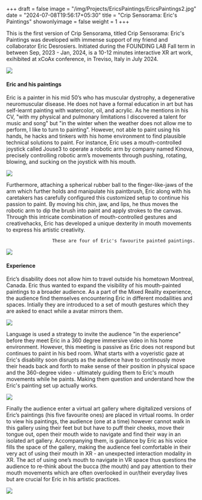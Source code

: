 +++
draft = false
image = "/img/Projects/EricsPaintings/EricsPaintings2.jpg"
date = "2024-07-08T19:56:17+05:30"
title = "Crip Sensorama: Eric's Paintings"
showonlyimage = false
weight = 1
+++

This is the first version of Crip Sensorama, titled Crip Sensorama: Eric's Paintings was developed with immense support of my friend and collaborator Eric Desrosiers. Initiated during the FOUNDING LAB Fall term in between Sep, 2023 - Jan, 2024, is a 10-12 minutes interactive XR art work, exihibited at xCoAx conference, in Treviso, Italy in July 2024.

![][1]

#### Eric and his paintings

Eric is a painter in his mid 50’s who has muscular dystrophy, a degenerative neuromuscular disease. He does
not have a formal education in art but has self-learnt painting with watercolor, oil, and acrylic. As he mentions in his CV,
"with my physical and pulmonary limitations I discovered a talent for music and song" but "in the winter when the weather
does not allow me to perform, I like to turn to painting". However, not able to paint using his hands, he hacks and tinkers
with his home environment to find plausible technical solutions to paint. For instance, Eric uses a mouth-controlled
joystick called Jouse3 to operate a robotic arm by company named Kinova, precisely controlling robotic arm’s movements through
pushing, rotating, blowing, and sucking on the joystick with his mouth. 

![][4]

Furthermore, attaching a spherical rubber ball to the finger-like-jaws of the arm which further holds and manipulate his paintbrush, Eric along with his caretakers has carefully configured this customized setup to continue his passion to paint. By moving his chin, jaw, and lips, he thus moves the robotic arm to dip the brush into paint and apply strokes to the canvas. Through this intricate combination of mouth-controlled gestures and creativehacks, Eric has developed a unique dexterity in mouth movements to express his artistic creativity.

	                 These are four of Eric's favourite painted paintings.

![][3]	

#### Experience

Eric’s disability does not allow him to travel outside his hometown Montreal, Canada. Eric thus wanted to expand the visibility of his mouth-painted paintings to a broader audience. 
As a part of the Mixed Reality experience, the audience find themselves encountering Eric in different modailities and spaces. Intially they are introduced to a set of mouth gestures which they are asked to enact while a avatar mirrors them. 

![][5]

Language is used a strategy to invite the audience "in the experience" before they meet Eric in a 360 degree immersive video in his home environment. However, this meeting is passive as Eric does not respond but continues to paint in his bed room. What starts with a voyeristic gaze at Eric's disability soon disrupts as the audience have to continously move their heads back and forth to make sense of their position in physical space and the 360-degree video - ultimately guiding them to Eric's mouth movements while he paints. Making them question and understand how the Eric's painting set up actually works. 

![][2]

Finally the audience enter a virtual art gallery where digitalized versions of Eric’s paintings (his five favourite ones) are placed in virtual rooms. In order to view his paintings, the audience (one at a time) however cannot walk in this gallery using their feet but but have to puff their cheeks, move their tongue out, open their mouth wide to navigate and find their way in an isolated art gallery. Accompanying them, is guidance by Eric as his voice fills the space of the gallery, making the audience feel comfortable in their very act of using their mouth in XR - an unexpected interaction modality in XR. The act of using one’s mouth to navigate in VR space thus questions the
audience to re-think about the bucca (the mouth) and pay attention to their mouth movements which are often overlooked in our/their everyday lives but are crucial for Eric in his artistic practices.

![][6]



[1]: /img/Projects/EricsPaintings/TongueOut.png
[2]: /img/Projects/EricsPaintings/Mirror.png
[3]: /img/Projects/EricsPaintings/paintings.png
[4]: /img/Projects/EricsPaintings/Eric.jpg
[5]: /img/Projects/EricsPaintings/EricsPaintings1.jpg
[6]: /img/Projects/EricsPaintings/EricsPaintings2.jpg